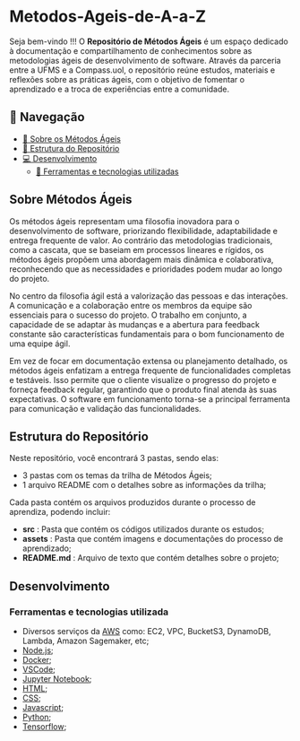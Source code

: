 # Metodos-Ageis-de-A-a-Z

Seja bem-vindo !!! O __Repositório de Métodos Ágeis__ é um espaço dedicado à documentação e compartilhamento de conhecimentos sobre as metodologias ágeis de desenvolvimento de software. Através da parceria entre a UFMS e a Compass.uol, o repositório reúne estudos, materiais e reflexões sobre as práticas ágeis, com o objetivo de fomentar o aprendizado e a troca de experiências entre a comunidade.

## 📌 Navegação

- [📝 Sobre os Métodos Ágeis](#introdução)
- [📁 Estrutura do Repositório](#estrutura-do-repositorio)
- [💻 Desenvolvimento](#desenvolvimento)
  - [🔧 Ferramentas e tecnologias utilizadas](#ferramentas-e-tecnologias-utilizadas)

## Sobre Métodos Ágeis

Os métodos ágeis representam uma filosofia inovadora para o desenvolvimento de software, priorizando flexibilidade, adaptabilidade e entrega frequente de valor. Ao contrário das metodologias tradicionais, como a cascata, que se baseiam em processos lineares e rígidos, os métodos ágeis propõem uma abordagem mais dinâmica e colaborativa, reconhecendo que as necessidades e prioridades podem mudar ao longo do projeto.

No centro da filosofia ágil está a valorização das pessoas e das interações. A comunicação e a colaboração entre os membros da equipe são essenciais para o sucesso do projeto. O trabalho em conjunto, a capacidade de se adaptar às mudanças e a abertura para feedback constante são características fundamentais para o bom funcionamento de uma equipe ágil.

Em vez de focar em documentação extensa ou planejamento detalhado, os métodos ágeis enfatizam a entrega frequente de funcionalidades completas e testáveis. Isso permite que o cliente visualize o progresso do projeto e forneça feedback regular, garantindo que o produto final atenda às suas expectativas. O software em funcionamento torna-se a principal ferramenta para comunicação e validação das funcionalidades.

## Estrutura do Repositório

Neste repositório, você encontrará 3 pastas, sendo elas:
- 3 pastas com os temas da trilha de Métodos Ágeis;
- 1 arquivo README com o detalhes sobre as informações da trilha;

Cada pasta contém os arquivos produzidos durante o processo de aprendiza, podendo incluir:
- __src__ : Pasta que contém os códigos utilizados durante os estudos; 
- __assets__ : Pasta que contém imagens e documentações do processo de aprendizado;
- __README.md__ : Arquivo de texto que contém detalhes sobre o projeto;


## Desenvolvimento

### Ferramentas e tecnologias utilizada

- Diversos serviços da [AWS](https://docs.aws.amazon.com/) como: EC2, VPC, BucketS3, DynamoDB, Lambda, Amazon Sagemaker, etc;
- [Node.js](https://nodejs.org/en/docs);
- [Docker](https://docs.docker.com/);
- [VSCode](https://code.visualstudio.com/docs);
- [Jupyter Notebook](https://docs.anaconda.com/);
- [HTML](https://developer.mozilla.org/en-US/docs/Web/HTML);
- [CSS](https://developer.mozilla.org/en-US/docs/Web/CSS);
- [Javascript](https://developer.mozilla.org/en-US/docs/Web/JavaScript);
- [Python](https://docs.python.org/3/);
- [Tensorflow](https://www.tensorflow.org/api_docs);
